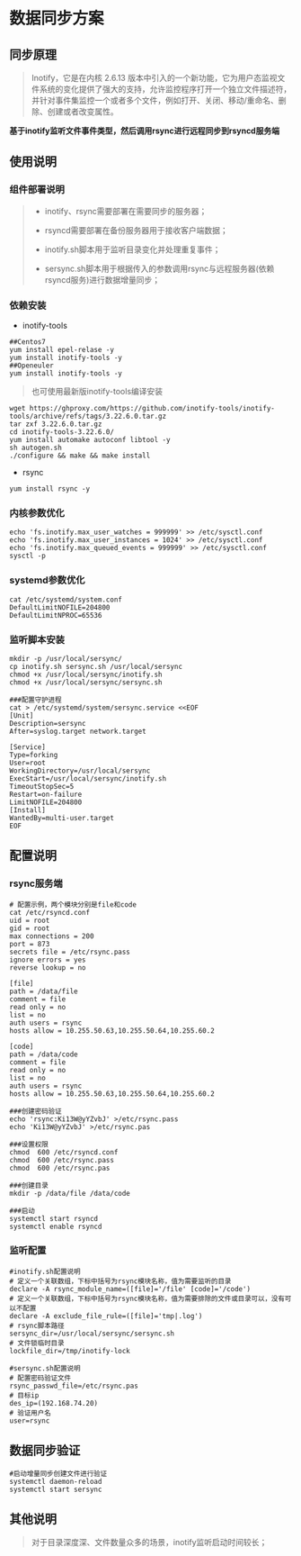 # 数据同步方案

## 同步原理

> Inotify，它是在内核 2.6.13 版本中引入的一个新功能，它为用户态监视文件系统的变化提供了强大的支持，允许监控程序打开一个独立文件描述符，并针对事件集监控一个或者多个文件，例如打开、关闭、移动/重命名、删除、创建或者改变属性。

**基于inotify监听文件事件类型，然后调用rsync进行远程同步到rsyncd服务端**

## 使用说明

### 组件部署说明

> * inotify、rsync需要部署在需要同步的服务器；
>
> * rsyncd需要部署在备份服务器用于接收客户端数据；
>
> * inotify.sh脚本用于监听目录变化并处理重复事件；
>
> * sersync.sh脚本用于根据传入的参数调用rsync与远程服务器(依赖rsyncd服务)进行数据增量同步；

### 依赖安装

* inotify-tools

```shell
##Centos7
yum install epel-relase -y
yum install inotify-tools -y
##Openeuler
yum install inotify-tools -y
```

>也可使用最新版inotify-tools编译安装

```shell
wget https://ghproxy.com/https://github.com/inotify-tools/inotify-tools/archive/refs/tags/3.22.6.0.tar.gz
tar zxf 3.22.6.0.tar.gz
cd inotify-tools-3.22.6.0/
yum install automake autoconf libtool -y
sh autogen.sh
./configure && make && make install
```

* rsync

```shell
yum install rsync -y
```

### 内核参数优化

```shell
echo 'fs.inotify.max_user_watches = 999999' >> /etc/sysctl.conf
echo 'fs.inotify.max_user_instances = 1024' >> /etc/sysctl.conf
echo 'fs.inotify.max_queued_events = 999999' >> /etc/sysctl.conf
sysctl -p
```

### systemd参数优化

```shell
cat /etc/systemd/system.conf
DefaultLimitNOFILE=204800
DefaultLimitNPROC=65536
```

### 监听脚本安装

```shell
mkdir -p /usr/local/sersync/
cp inotify.sh sersync.sh /usr/local/sersync
chmod +x /usr/local/sersync/inotify.sh
chmod +x /usr/local/sersync/sersync.sh
```

```shell
###配置守护进程
cat > /etc/systemd/system/sersync.service <<EOF
[Unit]
Description=sersync
After=syslog.target network.target

[Service]
Type=forking
User=root
WorkingDirectory=/usr/local/sersync
ExecStart=/usr/local/sersync/inotify.sh
TimeoutStopSec=5
Restart=on-failure
LimitNOFILE=204800
[Install]
WantedBy=multi-user.target
EOF
```



## 配置说明

### rsync服务端

```shell
# 配置示例，两个模块分别是file和code
cat /etc/rsyncd.conf
uid = root
gid = root
max connections = 200
port = 873
secrets file = /etc/rsync.pass
ignore errors = yes
reverse lookup = no

[file]
path = /data/file
comment = file
read only = no
list = no
auth users = rsync
hosts allow = 10.255.50.63,10.255.50.64,10.255.60.2

[code]
path = /data/code
comment = file
read only = no
list = no
auth users = rsync
hosts allow = 10.255.50.63,10.255.50.64,10.255.60.2

###创建密码验证
echo 'rsync:Ki13W@yYZvbJ' >/etc/rsync.pass
echo 'Ki13W@yYZvbJ' >/etc/rsync.pas

###设置权限
chmod  600 /etc/rsyncd.conf
chmod  600 /etc/rsync.pass
chmod  600 /etc/rsync.pas

###创建目录
mkdir -p /data/file /data/code

###启动
systemctl start rsyncd
systemctl enable rsyncd
```

### 监听配置

```shell
#inotify.sh配置说明
# 定义一个关联数组，下标中括号为rsync模块名称，值为需要监听的目录
declare -A rsync_module_name=([file]='/file' [code]='/code')
# 定义一个关联数组，下标中括号为rsync模块名称，值为需要排除的文件或目录可以，没有可以不配置
declare -A exclude_file_rule=([file]='tmp|.log')
# rsync脚本路径
sersync_dir=/usr/local/sersync/sersync.sh
# 文件锁临时目录
lockfile_dir=/tmp/inotify-lock

#sersync.sh配置说明
# 配置密码验证文件
rsync_passwd_file=/etc/rsync.pas
# 目标ip
des_ip=(192.168.74.20)
# 验证用户名
user=rsync
```

## 数据同步验证

```shell
#启动增量同步创建文件进行验证
systemctl daemon-reload
systemctl start sersync
```

## 其他说明

> 对于目录深度深、文件数量众多的场景，inotify监听启动时间较长；
